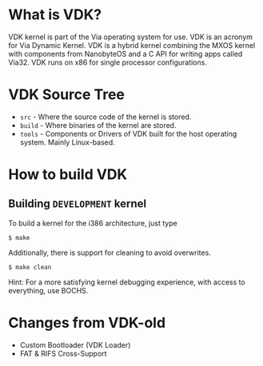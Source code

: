 What is VDK?
===========

VDK kernel is part of the Via operating system for use. VDK is an acronym for Via Dynamic Kernel.
VDK is a hybrid kernel combining the MXOS kernel with components from NanobyteOS and a C API for writing apps called Via32.
VDK runs on x86 for single processor configurations.

VDK Source Tree
===============
  * `src` - Where the source code of the kernel is stored.
  * `build` - Where binaries of the kernel are stored.
  * `tools` - Components or Drivers of VDK built for the host operating system. Mainly Linux-based.

How to build VDK
================

Building `DEVELOPMENT` kernel
-----------------------------

To build a kernel for the i386 architecture, just type

    $ make

Additionally, there is support for cleaning to avoid overwrites.

    $ make clean

Hint:
For a more satisfying kernel debugging experience, with access to everything, use BOCHS.

Changes from VDK-old
===============
- Custom Bootloader (VDK Loader)
- FAT & RIFS Cross-Support
